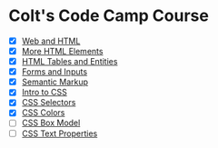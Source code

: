 # Colt's Code Camp Course

- [x] [Web and HTML](./01-web-and-html)
- [x] [More HTML Elements](./02-more-html-elements)
- [x] [HTML Tables and Entities](./03-html-tables-and-entities)
- [x] [Forms and Inputs](./04-forms-and-inputs)
- [x] [Semantic Markup](./05-semantic-markup)
- [x] [Intro to CSS](./06-intro-to-css)
- [x] [CSS Selectors](./07-css-selectors)
- [x] [CSS Colors](./08-css-colors)
- [ ] [CSS Box Model](./09-css-box-model)
- [ ] [CSS Text Properties](./10-css-text-properties)
